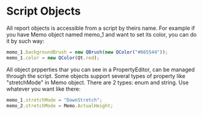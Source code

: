 Script Objects
=================

All report objects is accessible from a script by theirs name. For example if you have Memo object named memo_1 and want to set its color, you can do it by such way:
```JavaScript
memo_1.backgroundBrush = new QBrush(new QColor("#665544"));
memo_1.color = new QColor(Qt.red);
```

All object prpperties thar you can see in a PropertyEditor, can be managed through the script.
Some objects support several types of property like "stretchMode" in Memo object. There are 2 types: enum and string. Use whatever you want like there:
```JavaScript
memo_1.stretchMode = "DownStretch";
memo_2.stretchMode = Memo.ActualHeight;
```
